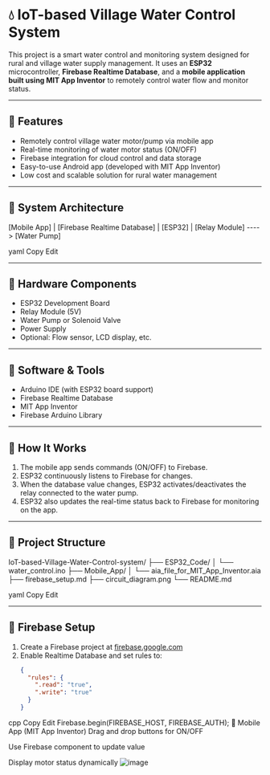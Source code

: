 # 💧 IoT-based Village Water Control System

This project is a smart water control and monitoring system designed for rural and village water supply management. It uses an **ESP32** microcontroller, **Firebase Realtime Database**, and a **mobile application built using MIT App Inventor** to remotely control water flow and monitor status.

---

## 📱 Features

- Remotely control village water motor/pump via mobile app
- Real-time monitoring of water motor status (ON/OFF)
- Firebase integration for cloud control and data storage
- Easy-to-use Android app (developed with MIT App Inventor)
- Low cost and scalable solution for rural water management

---

## 🧠 System Architecture

[Mobile App]
|
[Firebase Realtime Database]
|
[ESP32]
|
[Relay Module] ----> [Water Pump]

yaml
Copy
Edit

---

## 🔧 Hardware Components

- ESP32 Development Board
- Relay Module (5V)
- Water Pump or Solenoid Valve
- Power Supply
- Optional: Flow sensor, LCD display, etc.

---

## 🧪 Software & Tools

- Arduino IDE (with ESP32 board support)
- Firebase Realtime Database
- MIT App Inventor
- Firebase Arduino Library

---

## 🚀 How It Works

1. The mobile app sends commands (ON/OFF) to Firebase.
2. ESP32 continuously listens to Firebase for changes.
3. When the database value changes, ESP32 activates/deactivates the relay connected to the water pump.
4. ESP32 also updates the real-time status back to Firebase for monitoring on the app.

---

## 📂 Project Structure

IoT-based-Village-Water-Control-system/
├── ESP32_Code/
│ └── water_control.ino
├── Mobile_App/
│ └── aia_file_for_MIT_App_Inventor.aia
├── firebase_setup.md
├── circuit_diagram.png
└── README.md

yaml
Copy
Edit

---

## 🔌 Firebase Setup

1. Create a Firebase project at [firebase.google.com](https://firebase.google.com/)
2. Enable Realtime Database and set rules to:
   ```json
   {
     "rules": {
       ".read": "true",
       ".write": "true"
     }
   }

cpp
Copy
Edit
Firebase.begin(FIREBASE_HOST, FIREBASE_AUTH);
📲 Mobile App (MIT App Inventor)
Drag and drop buttons for ON/OFF

Use Firebase component to update value

Display motor status dynamically
![image](https://github.com/user-attachments/assets/c052e12e-c118-410c-b54a-3c73e8160837)


